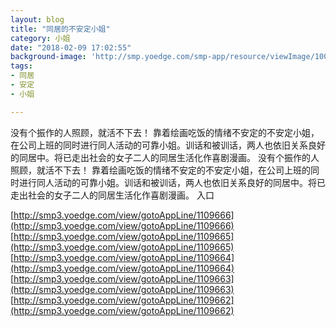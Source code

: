 ```yaml
---
layout: blog
title: "同居的不安定小姐"
category: 小姐
date: "2018-02-09 17:02:55"
background-image: 'http://smp.yoedge.com/smp-app/resource/viewImage/1003794appline.png'
tags:
- 同居
- 安定
- 小姐

---
```

没有个振作的人照顾，就活不下去！ 靠着绘画吃饭的情绪不安定的不安定小姐，在公司上班的同时进行同人活动的可靠小姐。训话和被训话，两人也依旧关系良好的同居中。将已走出社会的女子二人的同居生活化作喜剧漫画。
没有个振作的人照顾，就活不下去！ 靠着绘画吃饭的情绪不安定的不安定小姐，在公司上班的同时进行同人活动的可靠小姐。训话和被训话，两人也依旧关系良好的同居中。将已走出社会的女子二人的同居生活化作喜剧漫画。
入口

[http://smp3.yoedge.com/view/gotoAppLine/1109666](http://smp3.yoedge.com/view/gotoAppLine/1109666)
[http://smp3.yoedge.com/view/gotoAppLine/1109665](http://smp3.yoedge.com/view/gotoAppLine/1109665)
[http://smp3.yoedge.com/view/gotoAppLine/1109664](http://smp3.yoedge.com/view/gotoAppLine/1109664)
[http://smp3.yoedge.com/view/gotoAppLine/1109663](http://smp3.yoedge.com/view/gotoAppLine/1109663)
[http://smp3.yoedge.com/view/gotoAppLine/1109662](http://smp3.yoedge.com/view/gotoAppLine/1109662)

        
